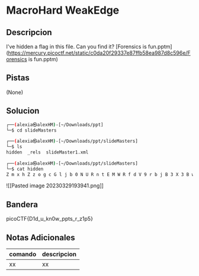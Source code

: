 # MacroHard WeakEdge

## Descripcion
I've hidden a flag in this file. Can you find it? [Forensics is fun.pptm](https://mercury.picoctf.net/static/c0da20f29337e87ffb58ea987d8c596e/Forensics is fun.pptm)

## Pistas
(None)

## Solucion 
```bash
┌──(alexia㉿alexHM)-[~/Downloads/ppt]
└─$ cd slideMasters 
                                                                                
┌──(alexia㉿alexHM)-[~/Downloads/ppt/slideMasters]
└─$ ls    
hidden  _rels  slideMaster1.xml
                                                                                
┌──(alexia㉿alexHM)-[~/Downloads/ppt/slideMasters]
└─$ cat hidden     
Z m x h Z z o g c G l j b 0 N U R n t E M W R f d V 9 r b j B 3 X 3 B w d H N f c l 9 6 M X A 1 f Q  

```
![[Pasted image 20230329193941.png]]
## Bandera
picoCTF{D1d_u_kn0w_ppts_r_z1p5}

## Notas Adicionales 
|comando|descripcion|
|---|---|
|xx|xx|
